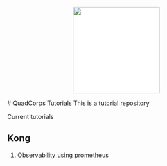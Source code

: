 <p align="center">
<img src="https://quadcorps.co.uk//srv/htdocs/wp-content/uploads/2020/05/logo-crop.svg" style="background-color: white;" width="200" height="200">
</p>
# QuadCorps Tutorials
This is a tutorial repository

Current tutorials

## Kong
1. [Observability using prometheus](kong/001-observability-prometheus/README.md)
